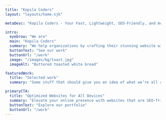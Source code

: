 ```yaml
---
title: "Kopila Coders"
layout: "layouts/home.njk"

metaDesc: "Kopila Coders - Your Fast, Lightweight, SEO-Friendly, and Accessible Web Design Partner in Nepal. Craft your dream website with our talented young developers."

intro:
  eyebrow: "We are"
  main: "Kopila Coders"
  summary: "We help organizations by crafting their stunning website with our team of talented creatives."
  buttonText: "See our work"
  buttonUrl: "/work"
  image: "/images/bg/toast.jpg"
  imageAlt: "Buttered toasted white bread"

featuredWork:
  title: "Selected work"
  summary: "Some stuff that should give you an idea of what we’re all about."

primaryCTA:
  title: "Optimized Websites for All Devices"
  summary: "Elevate your online presence with websites that are SEO-friendly and accessible to everyone, on any device."
  buttonText: "Explore our portfolio"
  buttonUrl: "/work"
---
```

